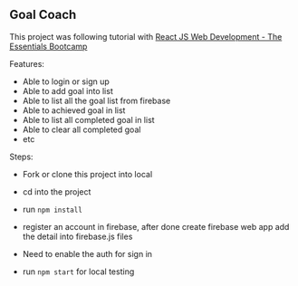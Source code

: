 ## Goal Coach

This project was following tutorial with [React JS Web Development - The Essentials Bootcamp](https://www.udemy.com/course/react-js-and-redux-mastering-web-apps/)

Features:
- Able to login or sign up
- Able to add goal into list
- Able to list all the goal list from firebase
- Able to achieved goal in list
- Able to list all completed goal in list
- Able to clear all completed goal
- etc

Steps:
- Fork or clone this project into local

- cd into the project

- run `npm install`

- register an account in firebase, after done create firebase web app add the detail into firebase.js files

- Need to enable the auth for sign in

- run `npm start` for local testing
